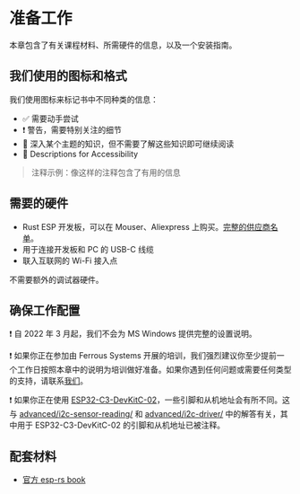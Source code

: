 # 准备工作

本章包含了有关课程材料、所需硬件的信息，以及一个安装指南。

## 我们使用的图标和格式

我们使用图标来标记书中不同种类的信息：
* ✅ 需要动手尝试
* ❗️ 警告，需要特别关注的细节
* 🔎 深入某个主题的知识，但不需要了解这些知识即可继续阅读
* 💬 Descriptions for Accessibility

> 注释示例：像这样的注释包含了有用的信息

## 需要的硬件

- Rust ESP 开发板，可以在 Mouser、Aliexpress 上购买。[完整的供应商名单](https://github.com/esp-rs/esp-rust-board)。
- 用于连接开发板和 PC 的 USB-C 线缆
- 联入互联网的 Wi-Fi 接入点

不需要额外的调试器硬件。

## 确保工作配置
❗️ 自 2022 年 3 月起，我们不会为 MS Windows 提供完整的设置说明。

❗️ 如果你正在参加由 Ferrous Systems 开展的培训，我们强烈建议你至少提前一个工作日按照本章中的说明为培训做好准备。如果你遇到任何问题或需要任何类型的支持，请联系[我们](training@ferrous-systems.com)。

❗️ 如果你正在使用 [ESP32-C3-DevKitC-02](https://docs.espressif.com/projects/esp-idf/en/latest/esp32c3/hw-reference/esp32c3/user-guide-devkitc-02.html)，一些引脚和从机地址会有所不同。这与 [advanced/i2c-sensor-reading/](/advanced/i2c-sensor-reading/solution/src/) 和 [advanced/i2c-driver/](/advanced/i2c-driver/solution/src/) 中的解答有关，其中用于 ESP32-C3-DevKitC-02 的引脚和从机地址已被注释。

## 配套材料

- [官方 esp-rs book](https://esp-rs.github.io/book/introduction.html) 